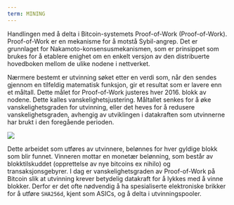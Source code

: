 ```yaml
---
term: MINING
---
```

Handlingen med å delta i Bitcoin-systemets Proof-of-Work (Proof-of-Work). Proof-of-Work er en mekanisme for å motstå Sybil-angrep. Det er grunnlaget for Nakamoto-konsensusmekanismen, som er prinsippet som brukes for å etablere enighet om en enkelt versjon av den distribuerte hovedboken mellom de ulike nodene i nettverket.

Nærmere bestemt er utvinning søket etter en verdi som, når den sendes gjennom en tilfeldig matematisk funksjon, gir et resultat som er lavere enn et måltall. Dette målet for Proof-of-Work justeres hver 2016. blokk av nodene. Dette kalles vanskelighetsjustering. Måltallet senkes for å øke vanskelighetsgraden for utvinning, eller det heves for å redusere vanskelighetsgraden, avhengig av utviklingen i datakraften som utvinnerne har brukt i den foregående perioden.

![](../../dictionnaire/assets/34.webp)

Dette arbeidet som utføres av utvinnere, belønnes for hver gyldige blokk som blir funnet. Vinneren mottar en monetær belønning, som består av blokktilskuddet (opprettelse av nye bitcoins ex nihilo) og transaksjonsgebyrer. I dag er vanskelighetsgraden av Proof-of-Work på Bitcoin slik at utvinning krever betydelig datakraft for å lykkes med å vinne blokker. Derfor er det ofte nødvendig å ha spesialiserte elektroniske brikker for å utføre `SHA256d`, kjent som ASICs, og å delta i utvinningspooler.